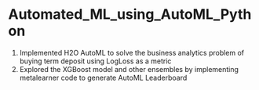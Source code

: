 # Automated_ML_using_AutoML_Python
1.	Implemented H2O AutoML to solve the business analytics problem of buying term deposit using LogLoss as a metric
2. Explored the XGBoost model and other ensembles by implementing metalearner code to generate AutoML Leaderboard
